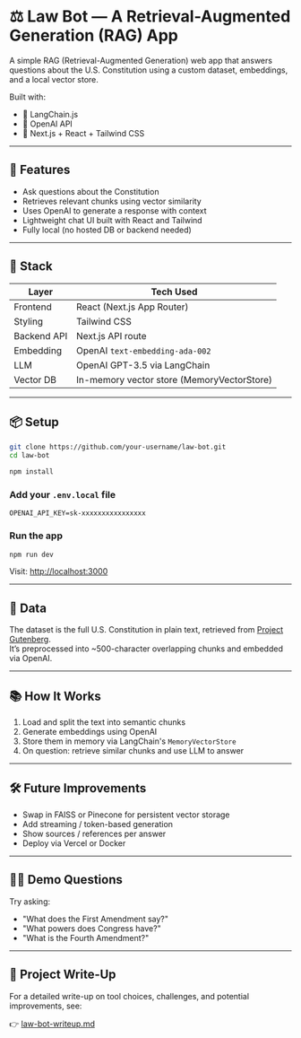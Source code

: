# ⚖️ Law Bot — A Retrieval-Augmented Generation (RAG) App

A simple RAG (Retrieval-Augmented Generation) web app that answers questions about the U.S. Constitution using a custom dataset, embeddings, and a local vector store.

Built with:
- 🧠 LangChain.js
- 💬 OpenAI API
- 🧱 Next.js + React + Tailwind CSS

---

## 🚀 Features

- Ask questions about the Constitution
- Retrieves relevant chunks using vector similarity
- Uses OpenAI to generate a response with context
- Lightweight chat UI built with React and Tailwind
- Fully local (no hosted DB or backend needed)

---

## 🧰 Stack

| Layer       | Tech Used                     |
|-------------|-------------------------------|
| Frontend    | React (Next.js App Router)    |
| Styling     | Tailwind CSS                  |
| Backend API | Next.js API route             |
| Embedding   | OpenAI `text-embedding-ada-002` |
| LLM         | OpenAI GPT-3.5 via LangChain  |
| Vector DB   | In-memory vector store (MemoryVectorStore) |

---

## 📦 Setup

```bash
git clone https://github.com/your-username/law-bot.git
cd law-bot

npm install
```

### Add your `.env.local` file

```
OPENAI_API_KEY=sk-xxxxxxxxxxxxxxxx
```

### Run the app

```bash
npm run dev
```

Visit: [http://localhost:3000](http://localhost:3000)

---

## 📄 Data

The dataset is the full U.S. Constitution in plain text, retrieved from [Project Gutenberg](https://www.gutenberg.org/ebooks/5).  
It’s preprocessed into ~500-character overlapping chunks and embedded via OpenAI.

---

## 📚 How It Works

1. Load and split the text into semantic chunks
2. Generate embeddings using OpenAI
3. Store them in memory via LangChain's `MemoryVectorStore`
4. On question: retrieve similar chunks and use LLM to answer

---

## 🛠️ Future Improvements

- Swap in FAISS or Pinecone for persistent vector storage
- Add streaming / token-based generation
- Show sources / references per answer
- Deploy via Vercel or Docker

---

## 🧑‍⚖️ Demo Questions

Try asking:

- "What does the First Amendment say?"
- "What powers does Congress have?"
- "What is the Fourth Amendment?"

---

## 📄 Project Write-Up

For a detailed write-up on tool choices, challenges, and potential improvements, see:

👉 [law-bot-writeup.md](./law-bot-writeup.md)